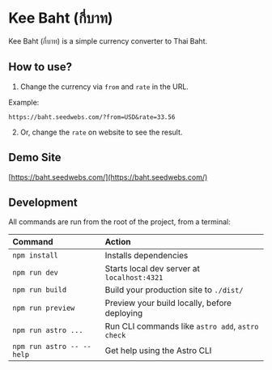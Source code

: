 # Kee Baht (กี่บาท)

Kee Baht (กี่บาท) is a simple currency converter to Thai Baht.

## How to use?

1. Change the currency via `from` and `rate` in the URL.

Example:

```
https://baht.seedwebs.com/?from=USD&rate=33.56
```

2. Or, change the `rate` on website to see the result.

## Demo Site

[https://baht.seedwebs.com/](https://baht.seedwebs.com/)

## Development

All commands are run from the root of the project, from a terminal:

| Command                   | Action                                           |
| :------------------------ | :----------------------------------------------- |
| `npm install`             | Installs dependencies                            |
| `npm run dev`             | Starts local dev server at `localhost:4321`      |
| `npm run build`           | Build your production site to `./dist/`          |
| `npm run preview`         | Preview your build locally, before deploying     |
| `npm run astro ...`       | Run CLI commands like `astro add`, `astro check` |
| `npm run astro -- --help` | Get help using the Astro CLI                     |
